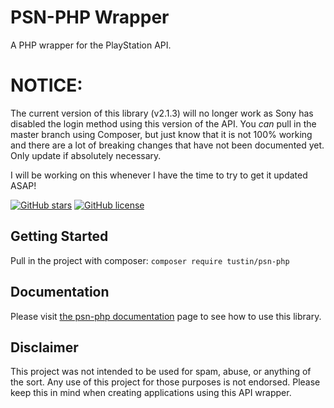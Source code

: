 # PSN-PHP Wrapper

A PHP wrapper for the PlayStation API.

# NOTICE:

The current version of this library (v2.1.3) will no longer work as Sony has disabled the login method using this version of the API. You _can_ pull in the master branch using Composer, but just know that it is not 100% working and there are a lot of breaking changes that have not been documented yet. Only update if absolutely necessary.

I will be working on this whenever I have the time to try to get it updated ASAP!


[![GitHub stars](https://img.shields.io/github/stars/Tustin/psn-php.svg)](https://github.com/Tustin/psn-php/stargazers)
[![GitHub license](https://img.shields.io/github/license/Tustin/psn-php.svg)](https://github.com/Tustin/psn-php/blob/master/LICENSE)

## Getting Started

Pull in the project with composer:
`composer require tustin/psn-php`

## Documentation

Please visit [the psn-php documentation](https://tustin.dev/psn-php/) page to see how to use this library.

## Disclaimer

This project was not intended to be used for spam, abuse, or anything of the sort. Any use of this project for those purposes is not endorsed. Please keep this in mind when creating applications using this API wrapper.
